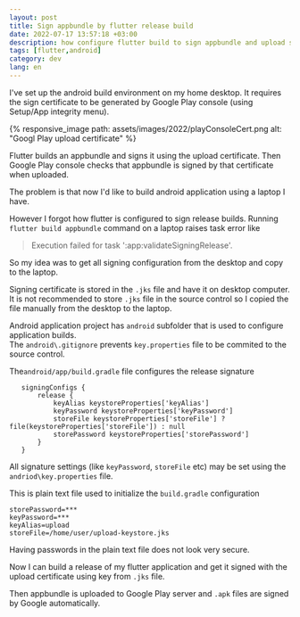 ```yaml
---
layout: post
title: Sign appbundle by flutter release build
date: 2022-07-17 13:57:18 +03:00
description: how configure flutter build to sign appbundle and upload signed release to Google Play console server
tags: [flutter,android]
category: dev
lang: en
---
```


I've set up the android build environment on my home desktop.
It requires the sign certificate to be generated by Google Play console (using Setup/App integrity menu).

{% responsive_image path: assets/images/2022/playConsoleCert.png alt: "Googl Play upload certificate" %}

Flutter builds an appbundle and signs it using the upload certificate.
Then Google Play console checks that appbundle is signed by that certificate when uploaded.

The problem is that now I'd like to build android application using a laptop I have.
 
However I forgot how flutter is configured to sign release builds.
Running `flutter build appbundle` command on a laptop raises task error like

> Execution failed for task ':app:validateSigningRelease'.

So my idea was to get all signing configuration from the desktop and copy to the laptop.

Signing certificate is stored in the `.jks` file and have it on desktop computer.
It is not recommended to store `.jks` file in the source control so I copied the file manually from the desktop to the laptop.

Android application project has `android` subfolder that is used to configure application builds.  
The `android\.gitignore` prevents `key.properties` file to be commited to the source control.

The`android/app/build.gradle` file configures the release signature

```
   signingConfigs {
       release {
           keyAlias keystoreProperties['keyAlias']
           keyPassword keystoreProperties['keyPassword']
           storeFile keystoreProperties['storeFile'] ? file(keystoreProperties['storeFile']) : null
           storePassword keystoreProperties['storePassword']
       }
   }
```

All signature settings (like `keyPassword`, `storeFile` etc) may be set using the `andriod\key.properties` file.

This is plain text file used to initialize the `build.gradle` configuration

```
storePassword=***
keyPassword=***
keyAlias=upload
storeFile=/home/user/upload-keystore.jks
```

Having passwords in the plain text file does not look very secure.

Now I can build a release of my flutter application and get it signed with the upload certificate using key from `.jks` file.

Then appbundle is uploaded to Google Play server and `.apk` files are signed by Google automatically.   


